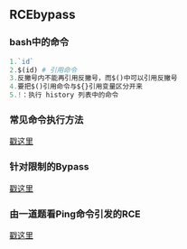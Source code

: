 ## RCEbypass

### bash中的命令

```php
1.`id`
2.$(id) # 引用命令
3.反撇号内不能再引用反撇号，而$()中可以引用反撇号
4.要把$()引用命令与${}引用变量区分开来
5.!：执行 history 列表中的命令
```

### 常见命令执行方法

[戳这里](resource/common_execute_function.md)

### 针对限制的Bypass

[戳这里](resource/limit-based_bypass.md)

### 由一道题看Ping命令引发的RCE

[戳这里](resource/RCE_caused_by_ping.md)